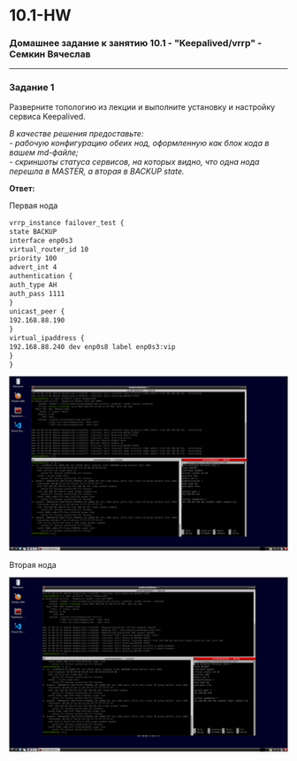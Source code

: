 # 10.1-HW
### Домашнее задание к занятию 10.1 - "Keepalived/vrrp" - Семкин Вячеслав
***
### Задание 1
Разверните топологию из лекции и выполните установку и настройку сервиса Keepalived. 

*В качестве решения предоставьте:*   
*- рабочую конфигурацию обеих нод, оформленную как блок кода в вашем md-файле;*   
*- скриншоты статуса сервисов, на которых видно, что одна нода перешла в MASTER, а вторая в BACKUP state.*   

**Ответ:**

Первая нода
```
vrrp_instance failover_test {
state BACKUP
interface enp0s3
virtual_router_id 10
priority 100
advert_int 4
authentication {
auth_type AH
auth_pass 1111
}
unicast_peer {
192.168.88.190
}
virtual_ipaddress {
192.168.88.240 dev enp0s8 label enp0s3:vip
}
}
```

![1-1](https://github.com/SemkinVA/10.1-HW/blob/main/1-1.png)

Вторая нода

![1-2](https://github.com/SemkinVA/10.1-HW/blob/main/1-2.png)
